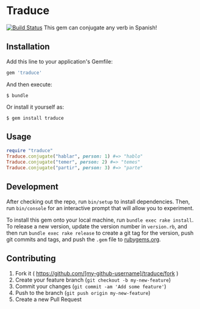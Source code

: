 # Traduce
[![Build Status](https://travis-ci.org/pducks32/traduce.svg)](https://travis-ci.org/pducks32/traduce)
This gem can conjugate any verb in Spanish!

## Installation

Add this line to your application's Gemfile:

```ruby
gem 'traduce'
```

And then execute:

    $ bundle

Or install it yourself as:

    $ gem install traduce

## Usage

```ruby
require "traduce"
Traduce.conjugate("hablar", person: 1) #=> "hablo"
Traduce.conjugate("temer", person: 2) #=> "temes"
Traduce.conjugate("partir", person: 3) #=> "parte"
```

## Development

After checking out the repo, run `bin/setup` to install dependencies. Then, run `bin/console` for an interactive prompt that will allow you to experiment.

To install this gem onto your local machine, run `bundle exec rake install`. To release a new version, update the version number in `version.rb`, and then run `bundle exec rake release` to create a git tag for the version, push git commits and tags, and push the `.gem` file to [rubygems.org](https://rubygems.org).

## Contributing

1. Fork it ( https://github.com/[my-github-username]/traduce/fork )
2. Create your feature branch (`git checkout -b my-new-feature`)
3. Commit your changes (`git commit -am 'Add some feature'`)
4. Push to the branch (`git push origin my-new-feature`)
5. Create a new Pull Request
